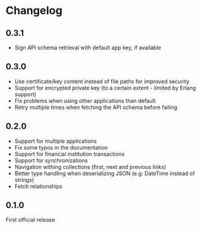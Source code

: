 # Changelog

## 0.3.1

* Sign API schema retrieval with default app key, if available

## 0.3.0

* Use certificate/key content instead of file paths for improved security
* Support for encrypted private key (to a certain extent - limited by Erlang support)
* Fix problems when using other applications than default
* Retry multiple times when fetching the API schema before failing

## 0.2.0

* Support for multiple applications
* Fix some typos in the documentation
* Support for financial institution transactions
* Support for synchronizations
* Navigation withing collections (first, next and previous links)
* Better type handling when deserializing JSON (e.g: DateTime instead of strings)
* Fetch relationships

## 0.1.0

First official release